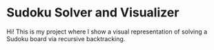 # Sudoku Solver and Visualizer

Hi! This is my project where I show a visual representation of solving a Sudoku board via recursive backtracking.

